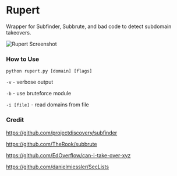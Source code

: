 # Rupert
Wrapper for Subfinder, Subbrute, and bad code to detect subdomain takeovers.

![Rupert Screenshot](https://i.imgur.com/HZDdY3H.png)

### How to Use
`python rupert.py [domain] [flags]`


`-v`        - verbose output

`-b`        - use bruteforce module


`-i [file]` - read domains from file


### Credit
https://github.com/projectdiscovery/subfinder

https://github.com/TheRook/subbrute

https://github.com/EdOverflow/can-i-take-over-xyz

https://github.com/danielmiessler/SecLists
